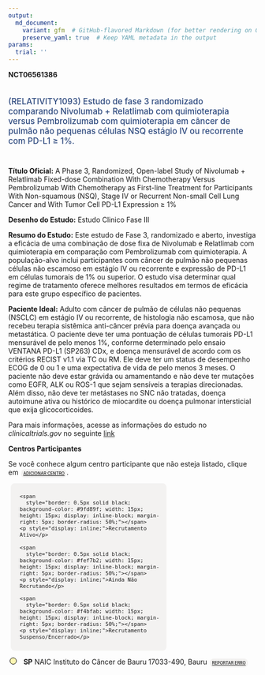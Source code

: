 ```yaml
---
output: 
  md_document:
    variant: gfm  # GitHub-flavored Markdown (for better rendering on GitHub)
    preserve_yaml: true  # Keep YAML metadata in the output
params:
  trial: ''
---
```


<script async src="https://scripts.simpleanalyticscdn.com/latest.js"></script>

**NCT06561386**

<div style="padding: 5px 5px 5px 0px; font-size: 1.20em; font-weight: 500; color: #2E4A7F; text-align: left; margin-bottom: 20px">

(RELATIVITY1093) Estudo de fase 3 randomizado comparando Nivolumab +
Relatlimab com quimioterapia versus Pembrolizumab com quimioterapia em
câncer de pulmão não pequenas células NSQ estágio IV ou recorrente com
PD-L1 ≥ 1%.

</div>

**Título Oficial:** A Phase 3, Randomized, Open-label Study of
Nivolumab + Relatlimab Fixed-dose Combination With Chemotherapy Versus
Pembrolizumab With Chemotherapy as First-line Treatment for Participants
With Non-squamous (NSQ), Stage IV or Recurrent Non-small Cell Lung
Cancer and With Tumor Cell PD-L1 Expression ≥ 1%

**Desenho do Estudo:** Estudo Clinico Fase III

**Resumo do Estudo:** Este estudo de Fase 3, randomizado e aberto,
investiga a eficácia de uma combinação de dose fixa de Nivolumab e
Relatlimab com quimioterapia em comparação com Pembrolizumab com
quimioterapia. A população-alvo inclui participantes com câncer de
pulmão não pequenas células não escamoso em estágio IV ou recorrente e
expressão de PD-L1 em células tumorais de 1% ou superior. O estudo visa
determinar qual regime de tratamento oferece melhores resultados em
termos de eficácia para este grupo específico de pacientes.

**Paciente Ideal:** Adulto com câncer de pulmão de células não pequenas
(NSCLC) em estágio IV ou recorrente, de histologia não escamosa, que não
recebeu terapia sistêmica anti-câncer prévia para doença avançada ou
metastática. O paciente deve ter uma pontuação de células tumorais PD-L1
mensurável de pelo menos 1%, conforme determinado pelo ensaio VENTANA
PD-L1 (SP263) CDx, e doença mensurável de acordo com os critérios RECIST
v1.1 via TC ou RM. Ele deve ter um status de desempenho ECOG de 0 ou 1 e
uma expectativa de vida de pelo menos 3 meses. O paciente não deve estar
grávida ou amamentando e não deve ter mutações como EGFR, ALK ou ROS-1
que sejam sensíveis a terapias direcionadas. Além disso, não deve ter
metástases no SNC não tratadas, doença autoimune ativa ou histórico de
miocardite ou doença pulmonar intersticial que exija glicocorticoides.

Para mais informações, acesse as informações do estudo no
*clinicaltrials.gov* no seguinte
[link](https://clinicaltrials.gov/ct2/show/NCT06561386)

**Centros Participantes**

Se você conhece algum centro participante que não esteja listado, clique
em
<span style="color: #2E4A7F; margin-left: 2px; padding: 4px; background-color: #f3f2f1; border-radius: 8px; font-weight: 500; font-size: 0.6em"><a
href="https://cancertrialsbr.shinyapps.io/formsapp?study_nct_id=NCT06561386&amp;location_id=N%2FA&amp;location_full_name=N%2FA&amp;form_type=Adicionar%20Centro"
target="_blank">ADICIONAR CENTRO</a></span>.

<div style="margin-bottom: 8px; margin-left: 5px; padding: 8px; max-width: 300px; background-color: #f3f2f1; border-radius: 8px; font-size: 0.9em">

<div style="margin-left: 10px;">

    <span 
      style="border: 0.5px solid black; background-color: #9fd89f; width: 15px; height: 15px; display: inline-block; margin-right: 5px; border-radius: 50%;"></span>
    <p style="display: inline;">Recrutamento Ativo</p>

</div>

<div style="margin-left: 10px;">

    <span 
      style="border: 0.5px solid black; background-color: #fef7b2; width: 15px; height: 15px; display: inline-block; margin-right: 5px; border-radius: 50%;"></span>
    <p style="display: inline;">Ainda Não Recrutando</p>

</div>

<div style="margin-left: 10px;">

    <span 
      style="border: 0.5px solid black; background-color: #f4bfab; width: 15px; height: 15px; display: inline-block; margin-right: 5px; border-radius: 50%;"></span>
    <p style="display: inline;">Recrutamento Suspenso/Encerrado</p>

</div>

</div>

<div style="margin: 3px;">

<span style="border: 0.5px solid black; display: inline-block; width: 12px; height: 12px; border-radius: 50%; margin-right: 10px; padding-bottom: 0px; background-color: #fef7b2;"></span>
<b>SP</b> NAIC Instituto do Câncer de Bauru 17033-490, Bauru
<span style="color: #2E4A7F; margin-left: 2px; padding: 4px; background-color: #f3f2f1; border-radius: 8px; font-weight: 500; font-size: 0.6em"><a
href="https://cancertrialsbr.shinyapps.io/formsapp?study_nct_id=NCT06561386&amp;location_id=LOCALINSTITUTION0149BAURUSAOPAULO17033490BRAZIL&amp;location_full_name=NAIC%20Instituto%20do%20C%C3%A2ncer%20de%20Bauru%2C%2017033-490%2C%20Bauru&amp;form_type=Reportar%20Erro"
target="_blank">REPORTAR ERRO</a></span>

</div>
